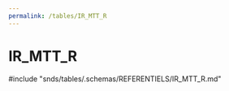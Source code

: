 ```yaml
---
permalink: /tables/IR_MTT_R
---
```

# IR\_MTT\_R
<!-- SPDX-License-Identifier: MPL-2.0 -->

<!-- ATTENTION : Ne pas supprimer ou modifier la ligne ci-dessous -->
#include "snds/tables/.schemas/REFERENTIELS/IR_MTT_R.md"
<!-- ATTENTION : Ne pas supprimer ou modifier la ligne ci-dessus -->
